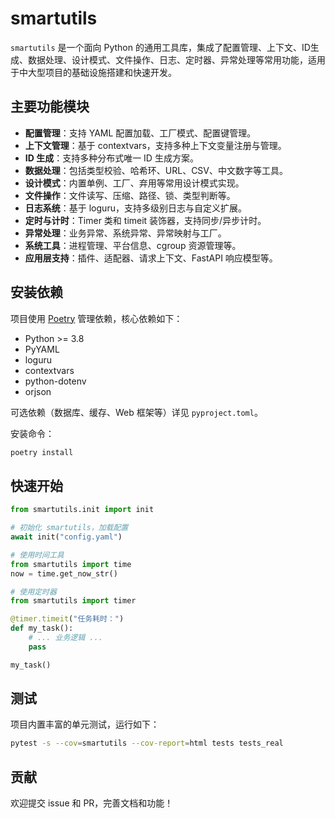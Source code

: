 # smartutils

`smartutils` 是一个面向 Python 的通用工具库，集成了配置管理、上下文、ID生成、数据处理、设计模式、文件操作、日志、定时器、异常处理等常用功能，适用于中大型项目的基础设施搭建和快速开发。

## 主要功能模块

- **配置管理**：支持 YAML 配置加载、工厂模式、配置键管理。
- **上下文管理**：基于 contextvars，支持多种上下文变量注册与管理。
- **ID 生成**：支持多种分布式唯一 ID 生成方案。
- **数据处理**：包括类型校验、哈希环、URL、CSV、中文数字等工具。
- **设计模式**：内置单例、工厂、弃用等常用设计模式实现。
- **文件操作**：文件读写、压缩、路径、锁、类型判断等。
- **日志系统**：基于 loguru，支持多级别日志与自定义扩展。
- **定时与计时**：Timer 类和 timeit 装饰器，支持同步/异步计时。
- **异常处理**：业务异常、系统异常、异常映射与工厂。
- **系统工具**：进程管理、平台信息、cgroup 资源管理等。
- **应用层支持**：插件、适配器、请求上下文、FastAPI 响应模型等。

## 安装依赖

项目使用 [Poetry](https://python-poetry.org/) 管理依赖，核心依赖如下：

- Python >= 3.8
- PyYAML
- loguru
- contextvars
- python-dotenv
- orjson

可选依赖（数据库、缓存、Web 框架等）详见 `pyproject.toml`。

安装命令：

```bash
poetry install
```

## 快速开始

```python
from smartutils.init import init

# 初始化 smartutils，加载配置
await init("config.yaml")

# 使用时间工具
from smartutils import time
now = time.get_now_str()

# 使用定时器
from smartutils import timer

@timer.timeit("任务耗时：")
def my_task():
    # ... 业务逻辑 ...
    pass

my_task()
```

## 测试

项目内置丰富的单元测试，运行如下：

```bash
pytest -s --cov=smartutils --cov-report=html tests tests_real
```

## 贡献

欢迎提交 issue 和 PR，完善文档和功能！
